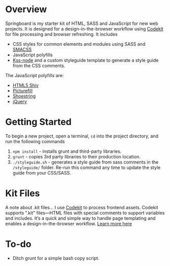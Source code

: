 
# Overview

Springboard is my starter kit of HTML, SASS and JavaScript for new web projects. It is designed for a design-in-the-browser workflow using [Codekit](https://incident57.com/codekit/) for file processing and browser refreshing. It includes

- CSS styles for common elements and modules using SASS and [SMACSS](https://smacss.com/)
- JavaScript polyfills 
- [Kss-node](https://github.com/kss-node/kss-node) and a custom styleguide template to generate a style guide from the CSS comments.

The JavaScript polyfills are:

- [HTML5 Shiv](https://github.com/aFarkas/html5shiv)
- [Picturefill](https://github.com/scottjehl/picturefill)
- [Shoestring](https://github.com/filamentgroup/shoestring)
- [jQuery](https://github.com/jquery/jquery)

# Getting Started

To begin a new project, open a terminal, `cd` into the project directory, and run the following commands

1. `npm install` - installs grunt and third-party libraries.
2. `grunt` - copies 3rd party libraries to their production location.
3. `./styleguide.sh` - generates a style guide from sass comments in the `/styleguide/` folder. Re-run this command any time to update the style guide from your CSS/SASS.

# Kit Files

A note about .kit files… I use [Codekit](https://incident57.com/codekit/) to process frontend assets. Codekit supports ".kit" files—HTML files with special comments to support variables and includes. It’s a quick and simple way to handle page templating and enables a design-in-the-browser workflow. [Learn more here](https://incident57.com/codekit/help.html#kit)

# To-do 

- Ditch grunt for a simple bash copy script.
